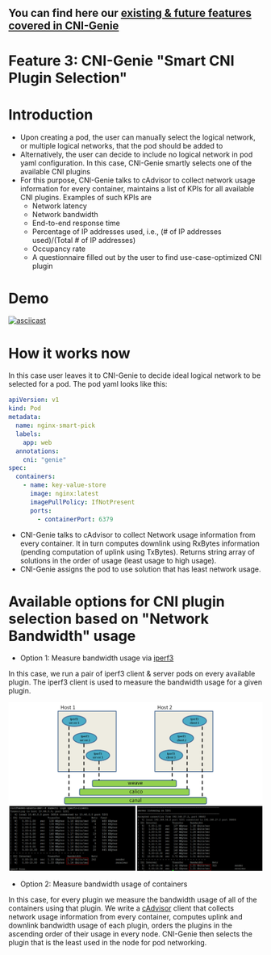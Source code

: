 ## You can find here our [existing & future features covered in CNI-Genie](../CNIGenieFeatureSet.md)

# Feature 3: CNI-Genie "Smart CNI Plugin Selection"

# Introduction

  - Upon creating a pod, the user can manually select the logical network, or multiple logical networks, that the pod should be added to
  - Alternatively, the user can decide to include no logical network in pod yaml configuration. In this case, CNI-Genie smartly selects one of the available CNI plugins
  - For this purpose, CNI-Genie talks to cAdvisor to collect network usage information for every container, maintains a list of KPIs for all available CNI plugins. Examples of such KPIs are
    - Network latency
    - Network bandwidth
    - End-to-end response time
    - Percentage of IP addresses used, i.e., (# of IP addresses used)/(Total # of IP addresses)
    - Occupancy rate
    - A questionnaire filled out by the user to find use-case-optimized CNI plugin
    
# Demo

[![asciicast](https://asciinema.org/a/120340.png)](https://asciinema.org/a/120340)

# How it works now

In this case user leaves it to CNI-Genie to decide ideal logical network to be selected for a pod. The pod yaml looks like this:

```yaml
apiVersion: v1
kind: Pod
metadata:
  name: nginx-smart-pick
  labels:
    app: web
  annotations:
    cni: "genie"
spec:
  containers:
    - name: key-value-store
      image: nginx:latest
      imagePullPolicy: IfNotPresent
      ports:
        - containerPort: 6379
```

- CNI-Genie talks to cAdvisor to collect Network usage information from every container. It in turn computes downlink using RxBytes information (pending computation of uplink using TxBytes). Returns string array of solutions in the order of usage (least usage to high usage).
- CNI-Genie assigns the pod to use solution that has least network usage.

# Available options for CNI plugin selection based on "Network Bandwidth" usage
   
- Option 1: Measure bandwidth usage via [iperf3](https://iperf.fr/)

In this case, we run a pair of iperf3 client & server pods on every available plugin. The iperf3 client is used to measure the bandwidth usage for a given plugin. 
       
![image](iperf3-test.png)
    
- Option 2: Measure bandwidth usage of containers

In this case, for every plugin we measure the bandwidth usage of all of the containers using that plugin. We write a [cAdvisor](https://github.com/google/cadvisor) client that collects network usage information from every container, computes uplink and downlink bandwidth usage of each plugin, orders the plugins in the ascending order of their usage in every node. CNI-Genie then selects the plugin that is the least used in the node for pod networking.
